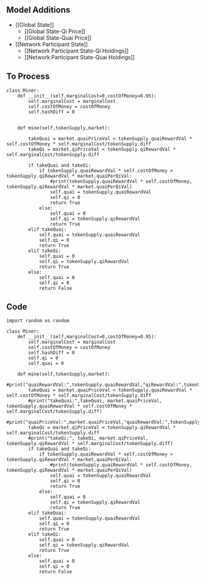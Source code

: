 ## Model Additions

- [[Global State]]
	- [[Global State-Qi Price]]
	- [[Global State-Quai Price]]
- [[Network Participant State]]
	- [[Network Participant State-Qi Holdings]]
	- [[Network Participant State-Quai Holdings]]

## To Process
	
	class Miner:
	    def __init__(self,marginalCost=0,costOfMoney=0.95):
	        self.marginalCost = marginalCost
	        self.costOfMoney = costOfMoney
	        self.hashDiff = 0

	    
	    def mine(self,tokenSupply,market):

	        takeQuai = market.quaiPriceVal < tokenSupply.quaiRewardVal * self.costOfMoney * self.marginalCost/tokenSupply.diff
	        takeQi = market.qiPriceVal < tokenSupply.qiRewardVal * self.marginalCost/tokenSupply.diff

	        if takeQuai and takeQi:
	            if tokenSupply.quaiRewardVal * self.costOfMoney > tokenSupply.qiRewardVal * market.quaiPerQiVal:
	                #print(tokenSupply.quaiRewardVal * self.costOfMoney, tokenSupply.qiRewardVal * market.quaiPerQiVal)
	                self.quai = tokenSupply.quaiRewardVal
	                self.qi = 0
	                return True
	            else:
	                self.quai = 0
	                self.qi = tokenSupply.qiRewardVal
	                return True
	        elif takeQuai:
	            self.quai = tokenSupply.quaiRewardVal
	            self.qi = 0
	            return True
	        elif takeQi:
	            self.quai = 0
	            self.qi = tokenSupply.qiRewardVal
	            return True
	        else:
	            self.quai = 0
	            self.qi = 0
	            return False

## Code

	import random as random
	    
	class Miner:
	    def __init__(self,marginalCost=0,costOfMoney=0.95):
	        self.marginalCost = marginalCost
	        self.costOfMoney = costOfMoney
	        self.hashDiff = 0
	        self.qi = 0
	        self.quai = 0
	    
	    def mine(self,tokenSupply,market):
	        #print("quaiRewardVal:",tokenSupply.quaiRewardVal,"qiRewardVal:",tokenSupply.qiRewardVal,"quaiPriceVal:",market.quaiPriceVal,"qiPriceVal:",market.qiPriceVal,"diff:",tokenSupply.diff,"costOfMoney:",self.costOfMoney,"marginalCost:",self.marginalCost)
	        takeQuai = market.quaiPriceVal < tokenSupply.quaiRewardVal * self.costOfMoney * self.marginalCost/tokenSupply.diff
	        #print("takeQuai:",takeQuai, market.quaiPriceVal, tokenSupply.quaiRewardVal * self.costOfMoney * self.marginalCost/tokenSupply.diff)
	        #print("quaiPriceVal:",market.quaiPriceVal,"quaiRewardVal:",tokenSupply.quaiRewardVal,"costOfMoney:",self.costOfMoney,"marginalCost:",self.marginalCost,"diff:",tokenSupply.diff)
	        takeQi = market.qiPriceVal < tokenSupply.qiRewardVal * self.marginalCost/tokenSupply.diff
	        #print("takeQi:", takeQi, market.qiPriceVal, tokenSupply.qiRewardVal * self.marginalCost/tokenSupply.diff)
	        if takeQuai and takeQi:
	            if tokenSupply.quaiRewardVal * self.costOfMoney > tokenSupply.qiRewardVal * market.quaiPerQiVal:
	                #print(tokenSupply.quaiRewardVal * self.costOfMoney, tokenSupply.qiRewardVal * market.quaiPerQiVal)
	                self.quai = tokenSupply.quaiRewardVal
	                self.qi = 0
	                return True
	            else:
	                self.quai = 0
	                self.qi = tokenSupply.qiRewardVal
	                return True
	        elif takeQuai:
	            self.quai = tokenSupply.quaiRewardVal
	            self.qi = 0
	            return True
	        elif takeQi:
	            self.quai = 0
	            self.qi = tokenSupply.qiRewardVal
	            return True
	        else:
	            self.quai = 0
	            self.qi = 0
	            return False